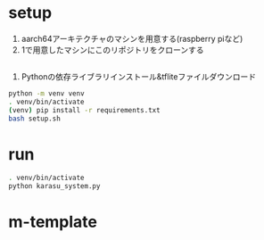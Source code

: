 # setup

1. aarch64アーキテクチャのマシンを用意する(raspberry piなど)
1. 1で用意したマシンにこのリポジトリをクローンする
```bash

```
1. Pythonの依存ライブラリインストール&tfliteファイルダウンロード
```bash
python -m venv venv
. venv/bin/activate
(venv) pip install -r requirements.txt
bash setup.sh
```

# run
```bash
. venv/bin/activate
python karasu_system.py
```

# m-template
